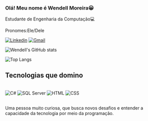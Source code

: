 ### Olá! Meu nome é Wendell Moreira😀

Estudante de Engenharia da Computação💻

Pronomes:Ele/Dele


[![Linkedin](https://img.shields.io/badge/LinkedIn-0077B5?style=for-the-badge&logo=linkedin&logoColor=white)](https://www.linkedin.com/in/wendell-moreira-guindani-18b2141b5/)
[![Gmail](https://img.shields.io/badge/Gmail-D14836?style=for-the-badge&logo=gmail&logoColor=white)](https://guindaniwendell90@gmail.com)

![Wendell's GitHub stats](https://github-readme-stats.vercel.app/api?username=Wendell9&show_icons=true&theme=synthwave)

![Top Langs](https://github-readme-stats.vercel.app/api/top-langs/?username=Wendell9)

## Tecnologias que domino

<div style="display :inline_block"><br/>
<img align="center" alt="C#" src=	"https://img.shields.io/badge/C%23-239120?style=for-the-badge&logo=c-sharp&logoColor=white/" />
<img align="center" alt="SQL Server" src=	"https://img.shields.io/badge/Microsoft_SQL_Server-CC2927?style=for-the-badge&logo=microsoft-sql-server&logoColor=white" />
<img align="center" alt="HTML" src=	"https://img.shields.io/badge/HTML5-E34F26?style=for-the-badge&logo=html5&logoColor=white" />
<img align="center" alt="CSS" src=	"https://img.shields.io/badge/CSS3-1572B6?style=for-the-badge&logo=css3&logoColor=white" />
</div>


<br/>Uma pessoa muito curiosa, que busca novos desafios e entender a capacidade da tecnologia por meio da programação.
